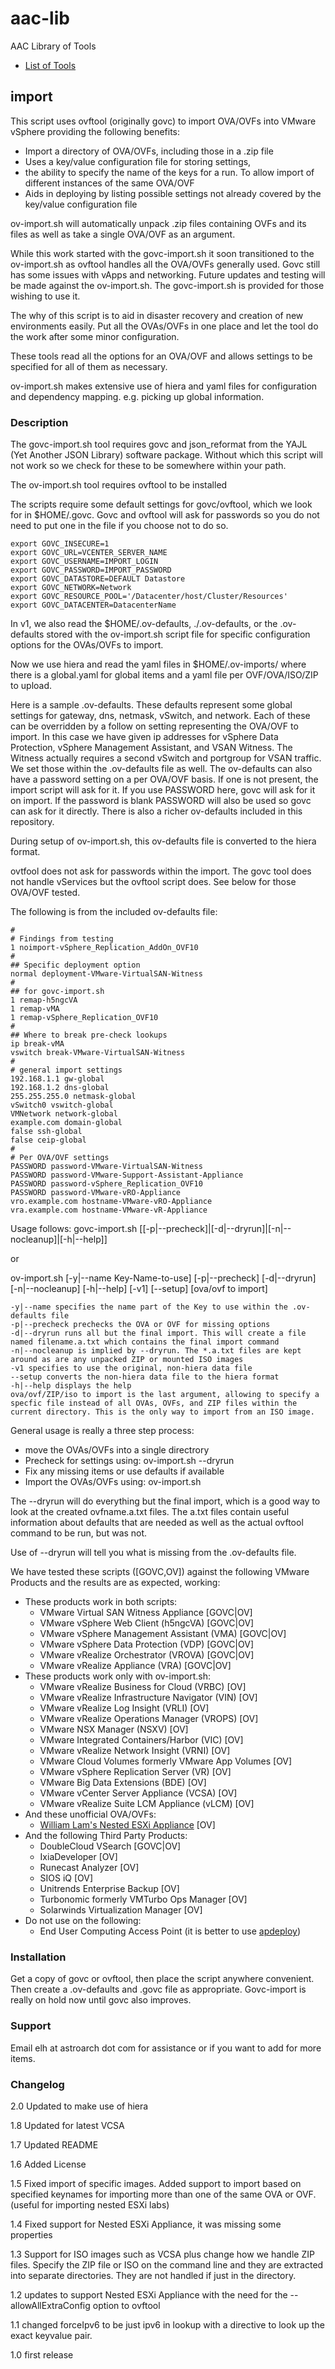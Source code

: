 # aac-lib
AAC Library of Tools

- <a href=https://github.com/Texiwill/aac-lib/tree/master/>List of Tools</a>

## import
This script uses ovftool (originally govc) to import OVA/OVFs into VMware
vSphere providing the following benefits:

* Import a directory of OVA/OVFs, including those in a .zip file
* Uses a key/value configuration file for storing settings, 
* the ability to specify the name of the keys for a run. To allow import of different instances of the same OVA/OVF
* Aids in deploying by listing possible settings not already covered by the key/value configuration file

ov-import.sh will automatically unpack .zip files containing OVFs and its files as well as take a single OVA/OVF as an argument.

While this work started with the govc-import.sh it soon transitioned to
the ov-import.sh as ovftool handles all the OVA/OVFs generally used. Govc
still has some issues with vApps and networking. Future updates and
testing will be made against the ov-import.sh. The govc-import.sh is
provided for those wishing to use it.

The why of this script is to aid in disaster recovery and creation of
new environments easily. Put all the OVAs/OVFs in one place and let the
tool do the work after some minor configuration. 

These tools read all the options for an OVA/OVF and allows settings to
be specified for all of them as necessary.

ov-import.sh makes extensive use of hiera and yaml files for configuration
and dependency mapping. e.g. picking up global information.

### Description
The govc-import.sh tool requires govc and json_reformat from the YAJL
(Yet Another JSON Library) software package. Without which this script
will not work so we check for these to be somewhere within your path.

The ov-import.sh tool requires ovftool to be installed

The scripts require some default settings for govc/ovftool, which we
look for in $HOME/.govc. Govc and ovftool will ask for passwords so you
do not need to put one in the file if you choose not to do so.

```
export GOVC_INSECURE=1
export GOVC_URL=VCENTER_SERVER_NAME
export GOVC_USERNAME=IMPORT_LOGIN
export GOVC_PASSWORD=IMPORT_PASSWORD
export GOVC_DATASTORE=DEFAULT Datastore
export GOVC_NETWORK=Network
export GOVC_RESOURCE_POOL='/Datacenter/host/Cluster/Resources'
export GOVC_DATACENTER=DatacenterName
```

In v1, we also read the $HOME/.ov-defaults, ./.ov-defaults, or the
.ov-defaults stored with the ov-import.sh script file for specific
configuration options for the OVAs/OVFs to import.

Now we use hiera and read the yaml files in $HOME/.ov-imports/ where there
is a global.yaml for global items and a yaml file per OVF/OVA/ISO/ZIP
to upload.

Here is a sample .ov-defaults. These defaults represent some
global settings for gateway, dns, netmask, vSwitch, and network. Each of
these can be overridden by a follow on setting representing the OVA/OVF
to import. In this case we have given ip addresses for vSphere Data
Protection, vSphere Management Assistant, and VSAN Witness. The Witness
actually requires a second vSwitch and portgroup for VSAN traffic. We set
those within the .ov-defaults file as well. The ov-defaults can also
have a password setting on a per OVA/OVF basis. If one is not present,
the import script will ask for it. If you use PASSWORD here, govc will
ask for it on import. If the password is blank PASSWORD will also be
used so govc can ask for it directly. There is also a richer ov-defaults
included in this repository.

During setup of ov-import.sh, this ov-defaults file is converted to the
hiera format.

ovtfool does not ask for passwords within the import. The govc tool does
not handle vServices but the ovftool script does. See below for those
OVA/OVF tested.

The following is from the included ov-defaults file:
```
#
# Findings from testing
1 noimport-vSphere_Replication_AddOn_OVF10
#
## Specific deployment option
normal deployment-VMware-VirtualSAN-Witness
#
## for govc-import.sh
1 remap-h5ngcVA
1 remap-vMA
1 remap-vSphere_Replication_OVF10
#
## Where to break pre-check lookups
ip break-vMA
vswitch break-VMware-VirtualSAN-Witness
#
# general import settings
192.168.1.1 gw-global
192.168.1.2 dns-global
255.255.255.0 netmask-global
vSwitch0 vswitch-global
VMNetwork network-global
example.com domain-global
false ssh-global
false ceip-global
#
# Per OVA/OVF settings
PASSWORD password-VMware-VirtualSAN-Witness
PASSWORD password-VMware-Support-Assistant-Appliance
PASSWORD password-vSphere_Replication_OVF10
PASSWORD password-VMware-vRO-Appliance
vro.example.com hostname-VMware-vRO-Appliance
vra.example.com hostname-VMware-vR-Appliance
```

Usage follows:
govc-import.sh [[-p|--precheck]|[-d|--dryrun]|[-n|--nocleanup]|[-h|--help]]

or

ov-import.sh [-y|--name Key-Name-to-use] [-p|--precheck] [-d|--dryrun] [-n|--nocleanup] [-h|--help] [-v1] [--setup] [ova/ovf to import]

	-y|--name specifies the name part of the Key to use within the .ov-defaults file
	-p|--precheck prechecks the OVA or OVF for missing options
	-d|--dryrun runs all but the final import. This will create a file named filename.a.txt which contains the final import command
	-n|--nocleanup is implied by --dryrun. The *.a.txt files are kept around as are any unpacked ZIP or mounted ISO images
	-v1 specifies to use the original, non-hiera data file
	--setup converts the non-hiera data file to the hiera format
	-h|--help displays the help
	ova/ovf/ZIP/iso to import is the last argument, allowing to specify a specfic file instead of all OVAs, OVFs, and ZIP files within the current directory. This is the only way to import from an ISO image.

General usage is really a three step process:
* move the OVAs/OVFs into a single directrory
* Precheck for settings using: ov-import.sh --dryrun
* Fix any missing items or use defaults if available
* Import the OVAs/OVFs using: ov-import.sh

The --dryrun will do everything but the final import, which is
a good way to look at the created ovfname.a.txt files. The a.txt files
contain useful information about defaults that are needed as well as
the actual ovftool command to be run, but was not.

Use of --dryrun will tell you what is missing from the .ov-defaults file.

We have tested these scripts ([GOVC,OV]) against the following VMware
Products and the results are as expected, working:

* These products work in both scripts:
  * VMware Virtual SAN Witness Appliance [GOVC|OV]
  * VMware vSphere Web Client (h5ngcVA) [GOVC|OV]
  * VMware vSphere Management Assistant (VMA) [GOVC|OV]
  * VMware vSphere Data Protection (VDP) [GOVC|OV]
  * VMware vRealize Orchestrator (VROVA) [GOVC|OV]
  * VMware vRealize Appliance (VRA) [GOVC|OV]
* These products work only with ov-import.sh:
  * VMware vRealize Business for Cloud (VRBC) [OV]
  * VMware vRealize Infrastructure Navigator (VIN) [OV]
  * VMware vRealize Log Insight (VRLI) [OV]
  * VMware vRealize Operations Manager (VROPS) [OV]
  * VMware NSX Manager (NSXV) [OV]
  * VMware Integrated Containers/Harbor (VIC) [OV]
  * VMware vRealize Network Insight (VRNI) [OV]
  * VMware Cloud Volumes formerly VMware App Volumes [OV]
  * VMware vSphere Replication Server (VR) [OV]
  * VMware Big Data Extensions (BDE) [OV]
  * VMware vCenter Server Appliance (VCSA) [OV]
  * VMware vRealize Suite LCM Appliance (vLCM) [OV]
* And these unofficial OVA/OVFs:
  * <a href="http://www.virtuallyghetto.com/2016/11/esxi-6-5-virtual-appliance-is-now-available.html">William Lam's Nested ESXi Appliance</a> [OV]
* And the following Third Party Products:
  * DoubleCloud VSearch [GOVC|OV]
  * IxiaDeveloper [OV]
  * Runecast Analyzer [OV]
  * SIOS iQ [OV]
  * Unitrends Enterprise Backup [OV]
  * Turbonomic formerly VMTurbo Ops Manager [OV]
  * Solarwinds Virtualization Manager [OV]
* Do not use on the following:
  * End User Computing Access Point (it is better to use <a href=https://communities.vmware.com/docs/DOC-30835>apdeploy</a>)

### Installation
Get a copy of govc or ovftool, then place the script anywhere
convenient. Then create a .ov-defaults and .govc file as appropriate.
Govc-import is really on hold now until govc also improves.

### Support
Email elh at astroarch dot com for assistance or if you want to add
for more items.

### Changelog
2.0 Updated to make use of hiera

1.8 Updated for latest VCSA

1.7 Updated README

1.6 Added License

1.5 Fixed import of specific images. Added support to import based on specified keynames for importing more than one of the same OVA or OVF. (useful for importing nested ESXi labs)

1.4 Fixed support for Nested ESXi Appliance, it was missing some properties

1.3 Support for ISO images such as VCSA plus change how we handle ZIP files. Specify the ZIP file or ISO on the command line and they are extracted into separate directories. They are not handled if just in the directory.

1.2 updates to support Nested ESXi Appliance with the need for the --allowAllExtraConfig option to ovftool

1.1 changed forceIpv6 to be just ipv6 in lookup with a directive to look up the exact keyvalue pair. 

1.0 first release
